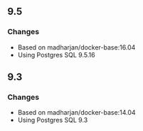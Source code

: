 ## 9.5 

### Changes

* Based on madharjan/docker-base:16.04
* Using Postgres SQL 9.5.16

## 9.3 

### Changes

* Based on madharjan/docker-base:14.04
* Using Postgres SQL 9.3
